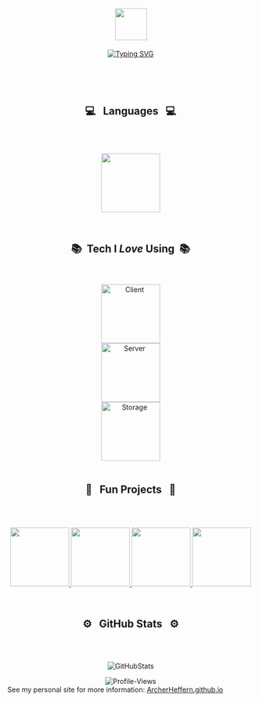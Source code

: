 <h1 align="center"><img src="https://media.giphy.com/media/TEnXkcsHrP4YedChhA/giphy.gif" width="65"></h1>
<p align="center">
<a href="https://git.io/typing-svg"><img src="https://readme-typing-svg.herokuapp.com?font=Segoe+UI&weight=200&duration=2500&pause=0&background=FFFFFF00&center=true&vCenter=true&multiline=true&repeat=true&width=973&height=183&lines=Hi+there!+I'm+Archer%2C+and+I'm+a+problem+solver+with+a+passion+for+digital+;innovation.+I+thrive+on+the+challenge+of+overcoming+limitations+in+my+;environment%2C+and+I+derive+great+satisfaction+from+transforming+them+into;+sources+of+inspiration+and+ideation.+This+passion+drives+me+to+seek+out+new;+opportunities+to+innovate+and+create+meaningful+solutions+that+make+a;+difference+in+the+world." alt="Typing SVG" /></a>
</p>
</p>
</p>
<br>
<br>
<br>
<h2 align="center">💻 &nbsp; Languages &nbsp; 💻</h2>
<br>
<br>

<p align="center">
  <img height="120em" src="https://github-readme-stats-git-masterrstaa-rickstaa.vercel.app/api/top-langs/?username=archerheffern&layout=compact&hide_border=false&langs_count=6&bg_color=0E1117&theme=github_dark&custom_title=Languages%20I%20Use%20Frequently"/>
</p>


<br>
<h2 align="center">📚 &nbsp;Tech I <i>Love</i> Using</i> &nbsp;📚 </h2>
<br>
<br>

<div align="center">
  <img alt="Client" height="120em" src="https://github-readme-tech-stack.vercel.app/api/cards?title=Client&align=center&borderRadius=5.5&fontSize=22&lineHeight=10&lineCount=2&theme=github_dark&gap=11&line1=react,react,61DAFB;next.js,next.js,ffffff;svelte,svelte,ff3400;&line2=css3,css,1572B6;jquery,jquery,0769AD;redux,redux,764ABC;figma,figma,3A76F0;"/>
  <br>
  <img height="120em" alt="Server" src="https://github-readme-tech-stack.vercel.app/api/cards?title=Server&align=center&borderRadius=5.5&fontSize=22&lineHeight=10&lineCount=2&theme=github_dark&gap=9&line1=express,express,ffffff;Firebase,Firebase,FFCA28;&line2=amazonaws,aws,FF9900;flask,flask,ffffff;postman,postman,FF6C37;"/>
  <br>
  <img alt="Storage" height="120em" src="https://github-readme-tech-stack.vercel.app/api/cards?title=Storage&align=center&borderRadius=5.5&fontSize=22&lineHeight=10&lineCount=2&theme=github_dark&gap=9&line1=PostgreSQL,PostgreSQL,4169E1;amazondynamodb,dynamodb,4053D6&line2=mongodb,MongoDB,47A248;redis,redis,DC382D;SQLite,SQLite,ffffff;"/>
</div>

<br>
<h2 align="center">💫 &nbsp; Fun Projects &nbsp; 💫 </h2>
<br>
<br>

<p align="center">
  <a href="https://github.com/ArcherHeffern/FoodSystem">
      <img height="120em" src="https://github-readme-stats-git-masterrstaa-rickstaa.vercel.app/api/pin/?username=archerheffern&repo=Manhunt&show_owner=true&theme=github_dark"/>
  </a>
  <a href="https://github.com/ArcherHeffern/Dijkstras-Algorithm-From-Scratch">
    <img height="120em" src="https://github-readme-stats-git-masterrstaa-rickstaa.vercel.app/api/pin/?username=archerheffern&repo=Dijkstras-Algorithm-From-Scratch&show_owner=true&theme=github_dark"/>
  </a>
  <a href="https://github.com/ArcherHeffern/ScrapeTamid">
    <img height="120em" src="https://github-readme-stats-git-masterrstaa-rickstaa.vercel.app/api/pin/?username=archerheffern&repo=scrapetamid&show_owner=true&theme=github_dark"/>
  </a>
  <a href="https://github.com/ArcherHeffern/deishacks2023">
      <img height="120em" src="https://github-readme-stats-git-masterrstaa-rickstaa.vercel.app/api/pin/?username=archerheffern&repo=deishacks2023&show_owner=true&theme=github_dark"/>
  </a>
  </p>

<br>
<h2 align="center">⚙️ &nbsp; GitHub Stats &nbsp; ⚙️</h2>
<br>
<br>

<p align="center">
    <img alt="GitHubStats" src="https://github-readme-stats-git-masterrstaa-rickstaa.vercel.app/api?username=archerheffern&count_private=true&theme=github_dark&hide_title=true&hide_rank=true&show_icons=true&card_width=290&include_all_commits=false&hide=contribs" />
</p>

<div align="center">
<img src="https://komarev.com/ghpvc/?username=archerheffern&label=Peeks&color=000000&style=for-the-badge" alt="Profile-Views">
</div>
See my personal site for more information: <a href='https://ArcherHeffern.github.io/' target='_blank'>ArcherHeffern.github.io</a>
